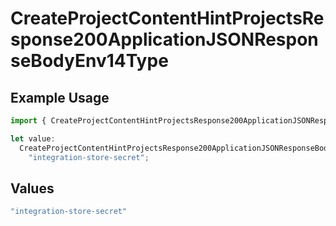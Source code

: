 # CreateProjectContentHintProjectsResponse200ApplicationJSONResponseBodyEnv14Type

## Example Usage

```typescript
import { CreateProjectContentHintProjectsResponse200ApplicationJSONResponseBodyEnv14Type } from "@vercel/sdk/models/createprojectop.js";

let value:
  CreateProjectContentHintProjectsResponse200ApplicationJSONResponseBodyEnv14Type =
    "integration-store-secret";
```

## Values

```typescript
"integration-store-secret"
```